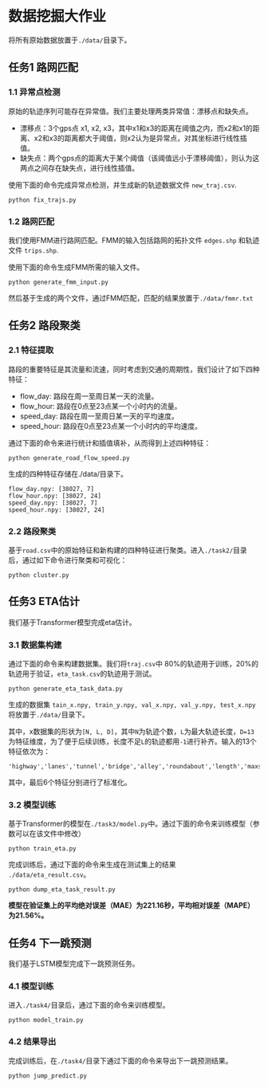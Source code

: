 # 数据挖掘大作业

将所有原始数据放置于`./data/`目录下。

## 任务1 路网匹配

### 1.1 异常点检测

原始的轨迹序列可能存在异常值。我们主要处理两类异常值：漂移点和缺失点。

- 漂移点：3个gps点 x1, x2, x3，其中x1和x3的距离在阈值之内，而x2和x1的距离、x2和x3的距离都大于阈值，则x2认为是异常点，对其坐标进行线性插值。
- 缺失点：两个gps点的距离大于某个阈值（该阈值远小于漂移阈值），则认为这两点之间存在缺失点，进行线性插值。

使用下面的命令完成异常点检测，并生成新的轨迹数据文件 `new_traj.csv`.

```
python fix_trajs.py
```

### 1.2 路网匹配

我们使用FMM进行路网匹配。FMM的输入包括路网的拓扑文件 `edges.shp` 和轨迹文件 `trips.shp`.

使用下面的命令生成FMM所需的输入文件。

```
python generate_fmm_input.py
```

然后基于生成的两个文件，通过FMM匹配，匹配的结果放置于`./data/fmmr.txt`

## 任务2 路段聚类

### 2.1 特征提取

路段的重要特征是其流量和流速，同时考虑到交通的周期性，我们设计了如下四种特征：

- flow_day: 路段在周一至周日某一天的流量。
- flow_hour: 路段在0点至23点某一个小时内的流量。
- speed_day: 路段在周一至周日某一天的平均速度。
- speed_hour: 路段在0点至23点某一个小时内的平均速度。

通过下面的命令来进行统计和插值填补，从而得到上述四种特征：

```
python generate_road_flow_speed.py
```

生成的四种特征存储在./data/目录下。

```
flow_day.npy: [38027, 7]
flow_hour.npy: [38027, 24]
speed_day.npy: [38027, 7]
speed_hour.npy: [38027, 24]
```

### 2.2 路段聚类

基于`road.csv`中的原始特征和新构建的四种特征进行聚类。进入`./task2/`目录后，通过如下命令进行聚类和可视化：
```
python cluster.py
```

## 任务3 ETA估计

我们基于Transformer模型完成eta估计。

### 3.1 数据集构建

通过下面的命令来构建数据集。我们将`traj.csv`中 80%的轨迹用于训练，20%的轨迹用于验证，`eta_task.csv`的轨迹用于测试。

```
python generate_eta_task_data.py
```

生成的数据集 `tain_x.npy, train_y.npy, val_x.npy, val_y.npy, test_x.npy`将放置于`./data/`目录下。

其中，x数据集的形状为`[N, L, D]`，其中`N`为轨迹个数，`L`为最大轨迹长度，`D=13`为特征维度，为了便于后续训练，长度不足`L`的轨迹都用`-1`进行补齐。输入的13个特征依次为：

```
'highway','lanes','tunnel','bridge','alley','roundabout','length','maxspeed','width','flow_day','flow_hout','speed_day','speed_hour'
```

其中，最后6个特征分别进行了标准化。

### 3.2 模型训练

基于Transformer的模型在`./task3/model.py`中。通过下面的命令来训练模型（参数可以在该文件中修改）

```
python train_eta.py
```

完成训练后，通过下面的命令来生成在测试集上的结果 `./data/eta_result.csv`。

```
python dump_eta_task_result.py
```

**模型在验证集上的平均绝对误差（MAE）为221.16秒，平均相对误差（MAPE）为21.56%。**

## 任务4 下一跳预测

我们基于LSTM模型完成下一跳预测任务。

### 4.1 模型训练
进入`./task4/`目录后，通过下面的命令来训练模型。

```
python model_train.py
```

### 4.2 结果导出
完成训练后，在`./task4/`目录下通过下面的命令来导出下一跳预测结果。
```
python jump_predict.py 
```


